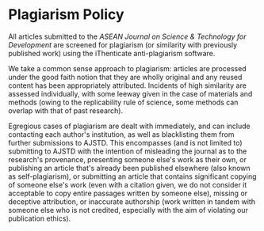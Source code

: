 # Plagiarism Policy

All articles submitted to the *ASEAN Journal on Science & Technology for Development* are screened for plagiarism (or similarity with previously published work) using the iThenticate anti-plagiarism software.

We take a common sense approach to plagiarism: articles are processed under the good faith notion that they are wholly original and any reused content has been appropriately attributed. Incidents of high similarity are assessed individually, with some leeway given in the case of materials and methods (owing to the replicability rule of science, some methods can overlap with that of past research).

Egregious cases of plagiarism are dealt with immediately, and can include contacting each author's institution, as well as blacklisting them from further submissions to AJSTD. This encompasses (and is not limited to) submitting to AJSTD with the intention of misleading the journal as to the research's provenance, presenting someone else's work as their own, or publishing an article that's already been published elsewhere (also known as self-plagiarism), or submitting an article that contains significant copying of someone else's work (even with a citation given, we do not consider it acceptable to copy entire passages written by someone else), missing or deceptive attribution, or inaccurate authorship (work written in tandem with someone else who is not credited, especially with the aim of violating our publication ethics).